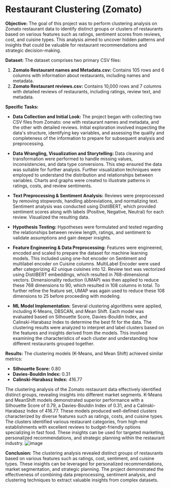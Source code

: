 # Restaurant Clustering (Zomato)
**Objective:**
The goal of this project was to perform clustering analysis on Zomato restaurant data to identify distinct groups or clusters of restaurants based on various features such as ratings, sentiment scores from reviews, cost, and cuisine types. This analysis aimed to uncover hidden patterns and insights that could be valuable for restaurant recommendations and strategic decision-making.

**Dataset:**
The dataset comprises two primary CSV files:
1. **Zomato Restaurant names and Metadata.csv:** Contains 105 rows and 6 columns with information about restaurants, including names and metadata.
2. **Zomato Restaurant reviews.csv:** Contains 10,000 rows and 7 columns with detailed reviews of restaurants, including ratings, review text, and metadata.

**Specific Tasks:**

- **Data Collection and Initial Look:** The project began with collecting two CSV files from Zomato: one with restaurant names and metadata, and the other with detailed reviews. Initial exploration involved inspecting the data's structure, identifying key variables, and assessing the quality and completeness of the information to prepare for subsequent analysis and preprocessing.

- **Data Wrangling, Visualization and Storytelling:** Data cleaning and transformation were performed to handle missing values, inconsistencies, and data type conversions. This step ensured the data was suitable for further analysis. Further visualization techniques were employed to understand the distribution and relationships between variables. Charts and graphs were created to illustrate patterns in ratings, costs, and review sentiments.

- **Text Preprocessing & Sentiment Analysis:** Reviews were preprocessed by removing stopwords, handling abbreviations, and normalizing text. Sentiment analysis was conducted using DistilBERT, which provided sentiment scores along with labels (Positive, Negative, Neutral) for each review. Visualized the resulting data.

- **Hypothesis Testing:** Hypotheses were formulated and tested regarding the relationships between review length, ratings, and sentiment to validate assumptions and gain deeper insights.

- **Feature Engineering & Data Preprocessing:** Features were engineered, encoded and scaled to prepare the dataset for machine learning models. This included using one-hot encoder on Sentiment and multilabel encoder on Cuisine columns. MultiLabel Encoder were used after categorizing 42 unique cuisines into 12. Review text was vectorized  using DistilBERT embeddings, which resulted in 768-dimensional vectors.  Dimensionality reduction (UMAP) was then applied to reduce these 768 dimensions to 90, which resulted in 108 columns in total. To further refine the feature set, UMAP was again used to reduce these 108 dimensions to 25 before proceeding with modeling.

- **ML Model Implementation:** Several clustering algorithms were applied, including K-Means, DBSCAN, and Mean Shift. Each model was evaluated based on Silhouette Score, Davies-Bouldin Index, and Calinski-Harabasz Index to determine the best fit for the data. The clustering results were analyzed to interpret and label clusters based on the features and insights derived from the models. This involved examining the characteristics of each cluster and understanding how different restaurants grouped together.

**Results:**
The clustering models (K-Means, and Mean Shift) achieved similar metrics:
- **Silhouette Score:** 0.80
- **Davies-Bouldin Index:** 0.31
- **Calinski-Harabasz Index:** 416.77

The clustering analysis of the Zomato restaurant data effectively identified distinct groups, revealing insights into different market segments. K-Means and MeanShift models demonstrated superior performance with a Silhouette Score of 0.79, a Davies-Bouldin Index of 0.31, and a Calinski-Harabasz Index of 416.77. These models produced well-defined clusters characterized by diverse features such as ratings, costs, and cuisine types. The clusters identified various restaurant categories, from high-end establishments with excellent reviews to budget-friendly options specializing in fast food. These insights can be used for targeted marketing, personalized recommendations, and strategic planning within the restaurant industry.
![image](https://github.com/user-attachments/assets/3a7211b6-a7d9-40db-8c4c-9956e579c53f)

**Conclusion:**
The clustering analysis revealed distinct groups of restaurants based on various features such as ratings, cost, sentiment, and cuisine types. These insights can be leveraged for personalized recommendations, market segmentation, and strategic planning. The project demonstrated the effectiveness of combining data preprocessing, sentiment analysis, and clustering techniques to extract valuable insights from complex datasets.
